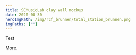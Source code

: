 ```yaml
---
title: SEMusicLab clay wall mockup
date: 2020-08-30
heroImgPath: /img/rcf_brunnen/total_station_brunnen.png
imgPaths: [""]
---
```

Test
<!-- excerptEnd -->
More.
